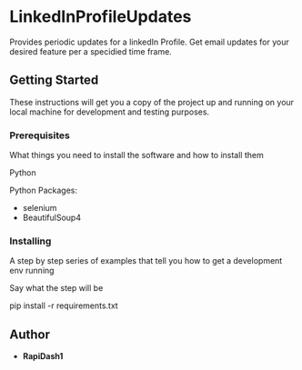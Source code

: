 # LinkedInProfileUpdates

Provides periodic updates for a linkedIn Profile.
Get email updates for your desired feature per a specidied time frame.

## Getting Started

These instructions will get you a copy of the project up and running on your local machine for development and testing purposes. 

### Prerequisites

What things you need to install the software and how to install them

Python

Python Packages:
  - selenium
  - BeautifulSoup4

### Installing

A step by step series of examples that tell you how to get a development env running

Say what the step will be

pip install -r requirements.txt

## Author

* **RapiDash1**
